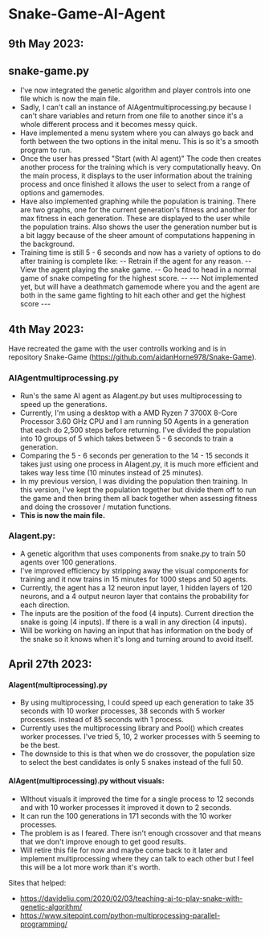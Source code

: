 # Snake-Game-AI-Agent

## 9th May 2023:

## snake-game.py
 - I've now integrated the genetic algorithm and player controls into one file which is now the main file.
 - Sadly, I can't call an instance of AIAgentmultiprocessing.py because I can't share variables and return from one file to another since it's a whole different process and it becomes messy quick.
 - Have implemented a menu system where you can always go back and forth between the two options in the inital menu. This is so it's a smooth program to run.
 - Once the user has pressed "Start (with AI agent)" The code then creates another process for the training which is very computationally heavy. On the main process, it displays to the user information about the training process and once finished it allows the user to select from a range of options and gamemodes.
 - Have also implemented graphing while the population is training. There are two graphs, one for the current generation's fitness and another for max fitness in each generation. These are displayed to the user while the population trains. Also shows the user the generation number but is a bit laggy because of the sheer amount of computations happening in the background.
 - Training time is still 5 - 6 seconds and now has a variety of options to do after training is complete like:
 -- Retrain if the agent for any reason.
 -- View the agent playing the snake game.
 -- Go head to head in a normal game of snake competing for the highest score.
 -- --- Not implemented yet, but will have a deathmatch gamemode where you and the agent are both in the same game fighting to hit each other and get the highest score ---

## 4th May 2023:

Have recreated the game with the user controlls working and is in repository Snake-Game (https://github.com/aidanHorne978/Snake-Game).
      
### AIAgentmultiprocessing.py
 - Run's the same AI agent as AIagent.py but uses multiprocessing to speed up the generations.
 - Currently, I'm using a desktop with a AMD Ryzen 7 3700X 8-Core Processor 3.60 GHz CPU and I am running 50 Agents in a generation that each do 2,500 steps before returning. I've divided the population into 10 groups  of 5 which takes between 5 - 6 seconds to train a generation.
 - Comparing the 5 - 6 seconds per generation to the 14 - 15 seconds it takes just using one process in AIagent.py, it is much more efficient and takes way less time (10 minutes instead of 25 minutes).
 - In my previous version, I was dividing the population then training. In this version, I've kept the population together but divide them off to run the game and then bring them all back together when assessing fitness and doing the crossover / mutation functions.
 - **This is now the main file.**

### AIagent.py:
 - A genetic algorithm that uses components from snake.py to train 50 agents over 100 generations. 
 - I've improved efficiency by stripping away the visual components for training and it now trains in 15 minutes for 1000 steps and 50 agents.
 - Currently, the agent has a 12 neuron input layer, 1 hidden layers of 120 neurons, and a 4 output neuron layer that contains the probability for each direction.
 - The inputs are the position of the food (4 inputs). Current direction the snake is going (4 inputs). If there is a wall in any direction (4 inputs).
 - Will be working on having an input that has information on the body of the snake so it knows when it's long and turning around to avoid itself.

      
## April 27th 2023:

#### AIagent(multiprocessing).py
 - By using multiprocessing, I could speed up each generation to take 35 seconds with 10 worker processes, 38 seconds with 5 worker processes. instead of 85 seconds with 1 process.
 - Currently uses the multiprocessing library and Pool() which creates worker processes. I've tried 5, 10, 2 worker processes with 5 seeming to be the best.
 - The downside to this is that when we do crossover, the population size to select the best candidates is only 5 snakes instead of the full 50.

#### AIAgent(multiprocessing).py without visuals:
 - WIthout visuals it improved the time for a single process to 12 seconds and with 10 worker processes it improved it down to 2 seconds.
 - It can run the 100 generations in 171 seconds with the 10 worker processes.
 - The problem is as I feared. There isn't enough crossover and that means that we don't improve enough to get good results.
 - Will retire this file for now and maybe come back to it later and implement multiprocessing where they can talk to each other but I feel this will be a lot more work than it's worth.

Sites that helped:
 - https://davideliu.com/2020/02/03/teaching-ai-to-play-snake-with-genetic-algorithm/
 - https://www.sitepoint.com/python-multiprocessing-parallel-programming/
